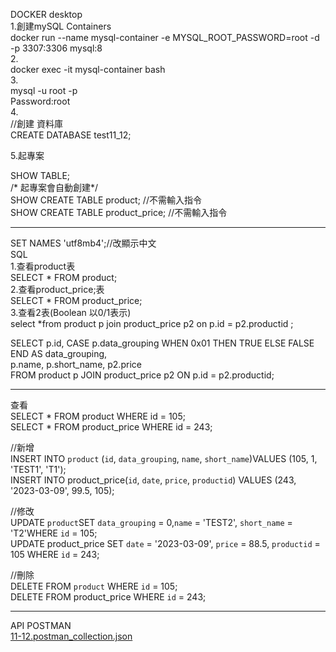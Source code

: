 DOCKER desktop  
1.創建mySQL Containers  
docker run --name mysql-container -e MYSQL_ROOT_PASSWORD=root -d -p 3307:3306 mysql:8  
2.  
docker exec -it mysql-container bash  
3.  
mysql -u root -p  
Password:root  
4.  
//創建 資料庫  
CREATE DATABASE test11_12;  

5.起專案  

SHOW TABLE;  
/* 起專案會自動創建*/  
SHOW CREATE TABLE product; //不需輸入指令  
SHOW CREATE TABLE product_price; //不需輸入指令  

---------------------------------------------------------------------------------------------  
SET NAMES 'utf8mb4';//改顯示中文  
SQL  
1.查看product表  
SELECT * FROM product;  
2.查看product_price;表  
SELECT * FROM product_price;  
3.查看2表(Boolean  以0/1表示)  
select *from product p join product_price p2 on p.id = p2.productid ;  

SELECT 
    p.id,
    CASE p.data_grouping
        WHEN 0x01 THEN TRUE
        ELSE FALSE
    END AS data_grouping,  
    p.name,
    p.short_name,
    p2.price  
FROM product p
JOIN product_price p2 ON p.id = p2.productid;

---------------------------------------------------------------------------------------------

查看  
SELECT * FROM product WHERE id = 105;  
SELECT * FROM product_price WHERE id = 243;  

//新增  
INSERT INTO `product` (`id`, `data_grouping`, `name`, `short_name`)VALUES (105, 1, 'TEST1', 'T1');  
INSERT INTO product_price(`id`, `date`, `price`, `productid`) VALUES (243, '2023-03-09', 99.5, 105);  

//修改  
UPDATE `product`SET `data_grouping` = 0,`name` = 'TEST2', `short_name` = 'T2'WHERE `id` = 105;  
UPDATE product_price SET `date` = '2023-03-09', `price` = 88.5, `productid` = 105 WHERE `id` = 243;  

//刪除  
DELETE FROM `product` WHERE `id` = 105;  
DELETE FROM product_price WHERE `id` = 243;  

---------------------------------------------------------------------------------------------
API POSTMAN  
[11-12.postman_collection.json](https://github.com/user-attachments/files/17746530/11-12.postman_collection.json)












